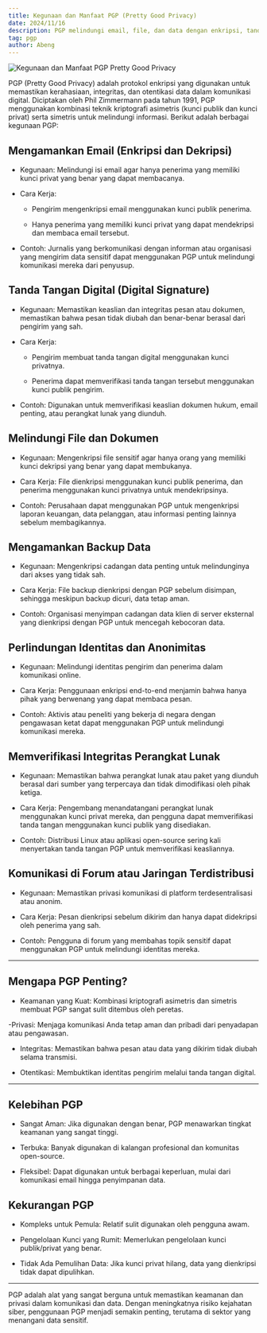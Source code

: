 ```yaml
---
title: Kegunaan dan Manfaat PGP (Pretty Good Privacy)
date: 2024/11/16
description: PGP melindungi email, file, dan data dengan enkripsi, tanda tangan digital, serta menjaga privasi dan integritas.
tag: pgp
author: Abeng
---
```


![Kegunaan dan Manfaat PGP Pretty Good Privacy](https://image.nostr.build/01d8e985281c6d2edd51b4c605067b974f3ffda07c4a9183bbfc22620e7f205e.jpg)

PGP (Pretty Good Privacy) adalah protokol enkripsi yang digunakan untuk memastikan kerahasiaan, integritas, dan otentikasi data dalam komunikasi digital. Diciptakan oleh Phil Zimmermann pada tahun 1991, PGP menggunakan kombinasi teknik kriptografi asimetris (kunci publik dan kunci privat) serta simetris untuk melindungi informasi. Berikut adalah berbagai kegunaan PGP:

## Mengamankan Email (Enkripsi dan Dekripsi)

- Kegunaan: Melindungi isi email agar hanya penerima yang memiliki kunci privat yang benar yang dapat membacanya.

- Cara Kerja:

  -  Pengirim mengenkripsi email menggunakan kunci publik penerima.

  - Hanya penerima yang memiliki kunci privat yang dapat mendekripsi dan membaca email tersebut.


- Contoh: Jurnalis yang berkomunikasi dengan informan atau organisasi yang mengirim data sensitif dapat menggunakan PGP untuk melindungi komunikasi mereka dari penyusup.


## Tanda Tangan Digital (Digital Signature)

- Kegunaan: Memastikan keaslian dan integritas pesan atau dokumen, memastikan bahwa pesan tidak diubah dan benar-benar berasal dari pengirim yang sah.

- Cara Kerja:

  - Pengirim membuat tanda tangan digital menggunakan kunci privatnya.

  - Penerima dapat memverifikasi tanda tangan tersebut menggunakan kunci publik pengirim.


- Contoh: Digunakan untuk memverifikasi keaslian dokumen hukum, email penting, atau perangkat lunak yang diunduh.


## Melindungi File dan Dokumen

- Kegunaan: Mengenkripsi file sensitif agar hanya orang yang memiliki kunci dekripsi yang benar yang dapat membukanya.

- Cara Kerja: File dienkripsi menggunakan kunci publik penerima, dan penerima menggunakan kunci privatnya untuk mendekripsinya.

- Contoh: Perusahaan dapat menggunakan PGP untuk mengenkripsi laporan keuangan, data pelanggan, atau informasi penting lainnya sebelum membagikannya.


## Mengamankan Backup Data

- Kegunaan: Mengenkripsi cadangan data penting untuk melindunginya dari akses yang tidak sah.

- Cara Kerja: File backup dienkripsi dengan PGP sebelum disimpan, sehingga meskipun backup dicuri, data tetap aman.

- Contoh: Organisasi menyimpan cadangan data klien di server eksternal yang dienkripsi dengan PGP untuk mencegah kebocoran data.


## Perlindungan Identitas dan Anonimitas

- Kegunaan: Melindungi identitas pengirim dan penerima dalam komunikasi online.

- Cara Kerja: Penggunaan enkripsi end-to-end menjamin bahwa hanya pihak yang berwenang yang dapat membaca pesan.

- Contoh: Aktivis atau peneliti yang bekerja di negara dengan pengawasan ketat dapat menggunakan PGP untuk melindungi komunikasi mereka.


## Memverifikasi Integritas Perangkat Lunak

- Kegunaan: Memastikan bahwa perangkat lunak atau paket yang diunduh berasal dari sumber yang terpercaya dan tidak dimodifikasi oleh pihak ketiga.

- Cara Kerja: Pengembang menandatangani perangkat lunak menggunakan kunci privat mereka, dan pengguna dapat memverifikasi tanda tangan menggunakan kunci publik yang disediakan.

- Contoh: Distribusi Linux atau aplikasi open-source sering kali menyertakan tanda tangan PGP untuk memverifikasi keasliannya.


## Komunikasi di Forum atau Jaringan Terdistribusi

- Kegunaan: Memastikan privasi komunikasi di platform terdesentralisasi atau anonim.

- Cara Kerja: Pesan dienkripsi sebelum dikirim dan hanya dapat didekripsi oleh penerima yang sah.

- Contoh: Pengguna di forum yang membahas topik sensitif dapat menggunakan PGP untuk melindungi identitas mereka.



---

## Mengapa PGP Penting?

- Keamanan yang Kuat: Kombinasi kriptografi asimetris dan simetris membuat PGP sangat sulit ditembus oleh peretas.

-Privasi: Menjaga komunikasi Anda tetap aman dan pribadi dari penyadapan atau pengawasan.

- Integritas: Memastikan bahwa pesan atau data yang dikirim tidak diubah selama transmisi.

- Otentikasi: Membuktikan identitas pengirim melalui tanda tangan digital.



---

## Kelebihan PGP

- Sangat Aman: Jika digunakan dengan benar, PGP menawarkan tingkat keamanan yang sangat tinggi.

- Terbuka: Banyak digunakan di kalangan profesional dan komunitas open-source.

- Fleksibel: Dapat digunakan untuk berbagai keperluan, mulai dari komunikasi email hingga penyimpanan data.


## Kekurangan PGP

- Kompleks untuk Pemula: Relatif sulit digunakan oleh pengguna awam.

- Pengelolaan Kunci yang Rumit: Memerlukan pengelolaan kunci publik/privat yang benar.

- Tidak Ada Pemulihan Data: Jika kunci privat hilang, data yang dienkripsi tidak dapat dipulihkan.

---

PGP adalah alat yang sangat berguna untuk memastikan keamanan dan privasi dalam komunikasi dan data. Dengan meningkatnya risiko kejahatan siber, penggunaan PGP menjadi semakin penting, terutama di sektor yang menangani data sensitif.